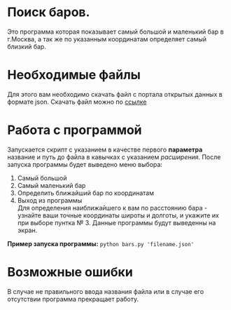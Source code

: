 # Поиск баров.
Это программа которая показывает самый большой и маленький бар в г.Москва, а так же по указанным координатам определяет самый близкий бар. 
# Необходимые файлы
Для этого вам необходимо скачать файл с портала открытых данных в формате json.
Скачать файл можно по [ссылке](http://data.mos.ru/opendata/export/1796/json/2/1)  
# Работа с программой
Запускается скрипт с указанием в качестве первого **параметра** название и путь до файла в кавычках с указанием *расширения*. После запуска программы будет выведено меню выбора:  
1.  Самый большой   
2.  Самый маленький бар  
3.  Определить ближайший бар по координатам  
4.  Выход из программы  
Для определения наиближайшего к вам по расстоянию бара - узнайте ваши точные координаты широты и долготы, и укажите их при выборе пунтка № 3.
Данные программы будут выведенны на экран.  

**Пример запуска программы:** `python bars.py 'filename.json'`
# Возможные ошибки
В случае не правильного ввода названия файла или в случае его отсутствии программа прекращает работу.
